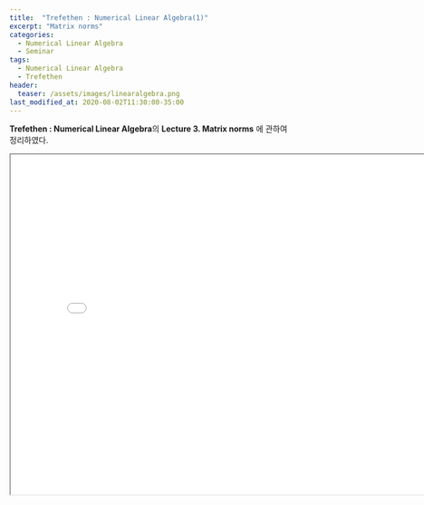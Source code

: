 ```yaml
---
title:  "Trefethen : Numerical Linear Algebra(1)"
excerpt: "Matrix norms"
categories:
  - Numerical Linear Algebra
  - Seminar
tags:
  - Numerical Linear Algebra
  - Trefethen
header:
  teaser: /assets/images/linearalgebra.png
last_modified_at: 2020-08-02T11:30:00-35:00
---
```


**Trefethen : Numerical Linear Algebra**의 **Lecture 3. Matrix norms** 에 관하여 정리하였다.

<iframe src = "/ViewerJS/#../assets/pdf/Norms.pdf" width='800' height='600' allowfullscreen webkitallowfullscreen></iframe>